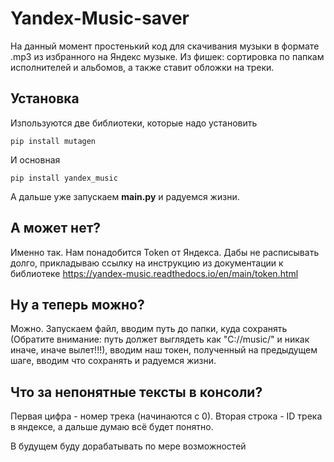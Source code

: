 # Yandex-Music-saver
На данный момент простенький код для скачивания музыки в формате .mp3 из избранного на Яндекс музыке. Из фишек: сортировка по папкам исполнителей и альбомов, а также ставит обложки на треки.
## Установка
Изпользуются две библиотеки, которые надо установить
```
pip install mutagen
```
И основная 
```
pip install yandex_music
```
А дальше уже запускаем **main.py** и радуемся жизни.
## А может нет?
Именно так. Нам понадобится Token от Яндекса. Дабы не расписывать долго, прикладываю ссылку на инструкцию из документации к библиотеке
https://yandex-music.readthedocs.io/en/main/token.html
## Ну а теперь можно?
Можно. Запускаем файл, вводим путь до папки, куда сохранять (Обратите внимание: путь должет выглядеть как "C://music/" и никак иначе, иначе вылет!!!), вводим наш токен, полученный на предыдущем шаге, вводим что сохранять и радуемся жизни.
## Что за непонятные тексты в консоли?
Первая цифра - номер трека (начинаются с 0).
Вторая строка - ID трека в яндексе, а дальше думаю всё будет понятно.

В будущем буду дорабатывать по мере возможностей